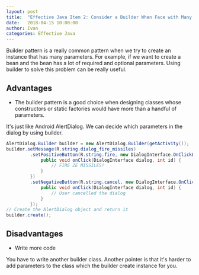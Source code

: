 ```yaml
---
layout: post
title:  "Effective Java Item 2: Consider a Builder When Face with Many Constructor Parameters"
date:   2018-04-15 10:00:00
author: Ivan
categories: Effective Java
---
```

Builder pattern is a really common pattern when we try to create an instance that has many parameters. For example, if we want to create a bean and the bean has a lot of required and optional parameters. Using builder to solve this problem can be really useful.

## Advantages
* The builder pattern is a good choice when designing classes whose constructors or static factories would have more than a handful of parameters.

It's just like Android AlertDialog. We can decide which parameters in the dialog by using builder.
```java
AlertDialog.Builder builder = new AlertDialog.Builder(getActivity());
builder.setMessage(R.string.dialog_fire_missiles)
         .setPositiveButton(R.string.fire, new DialogInterface.OnClickListener() {
             public void onClick(DialogInterface dialog, int id) {
                 // FIRE ZE MISSILES!
             }
         })
         .setNegativeButton(R.string.cancel, new DialogInterface.OnClickListener() {
             public void onClick(DialogInterface dialog, int id) {
                 // User cancelled the dialog
             }
         });
// Create the AlertDialog object and return it
builder.create();
```
## Disadvantages
* Write more code

You have to write another builder class. Another pointer is that it's harder to add parameters to the class which the builder create instance for you.
